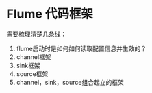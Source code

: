 # Flume 代码框架

需要梳理清楚几条线：

1. flume启动时是如何如何读取配置信息并生效的？
2. channel框架
3. sink框架
4. source框架
5. channel，sink，source组合起立的框架

